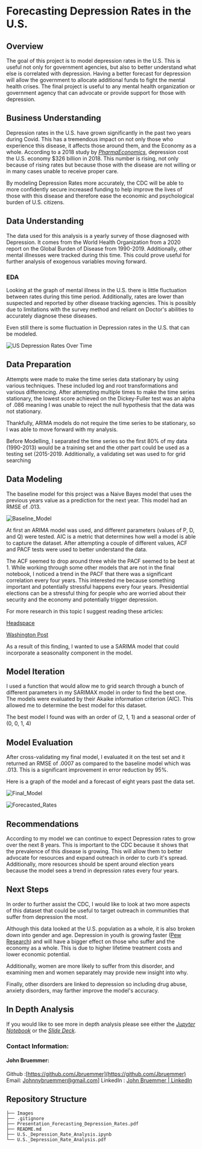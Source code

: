 
# Forecasting Depression Rates in the U.S.


## Overview

The goal of this project is to model depression rates in the U.S. This is useful not only for government agencies, but also to better understand what else is correlated with depression. Having a better forecast for depression will allow the government to allocate additional funds to fight the mental health crises. The final project is useful to any mental health organization or government agency that can advocate or provide support for those with depression. 

## Business Understanding

Depression rates in the U.S. have grown significantly in the past two years during Covid. This has a tremendous impact on not only those who experience this disease, it affects those around them, and the Economy as a whole. According to a 2018 study by *[PharmaEconomics](https://link.springer.com/article/10.1007/s40273-021-01019-4)*, depression cost the U.S. economy $326 billion in 2018. This number is rising, not only because of rising rates but because those with the disease are not willing or in many cases unable to receive proper care. 

By modeling Depression Rates more accurately, the CDC will be able to more confidently secure increased funding to help improve the lives of those with this disease and therefore ease the economic and psychological burden of U.S. citizens. 


## Data Understanding

The data used for this analysis is a yearly survey of those diagnosed with Depression. It comes from the World Health Organization from a 2020 report on the Global Burden of Disease from 1990-2019. Additionally, other mental illnesses were tracked during this time. This could prove useful for further analysis of exogenous variables moving forward. 



### EDA
Looking at the graph of mental illness in the U.S. there is little fluctuation between rates during this time period. Additionally, rates are lower than suspected and reported by other disease tracking agencies. This is possibly due to limitations with the survey method and reliant on Doctor's abilities to accurately diagnose these diseases. 

Even still there is some fluctuation in Depression rates in the U.S. that can be modeled.


![US Depression Rates Over Time](images/US_Depression_Rates_Over_Time.png "US Depression Rates Over Time")


## Data Preparation

Attempts were made to make the time series data stationary by using various techniques. These included log and root transformations and various differencing. After attempting multiple times to make the time series stationary, the lowest score achieved on the Dickey-Fuller test was an alpha of .086 meaning I was unable to reject the null hypothesis that the data was not stationary. 

Thankfully, ARIMA models do not require the time series to be stationary, so I was able to move forward with my analysis. 

Before Modelling, I separated the time series so the first 80% of my data (1990-2013) would be a training set and the other part could be used as a testing set (2015-2019. Additionally, a validating set was used to for grid searching

## Data Modeling

The baseline model for this project was a Naive Bayes model that uses the previous years value as a prediction for the next year. This model had an RMSE of .013.

![Baseline_Model](images/Baseline_Model.png "Baseline Model")

At first an ARIMA model was used, and different parameters (values of P, D, and Q) were tested. AIC is a metric that determines how well a model is able to capture the dataset. After attempting a couple of different values, ACF and PACF tests were used to better understand the data. 



The ACF seemed to drop around three while the PACF seemed to be best at 1. While working through some other models that are not in the final notebook, I noticed a trend in the PACF that there was a significant correlation every four years. This interested me because something important and potentially stressful happens every four years. Presidential elections can be a stressful thing for people who are worried about their security and the economy and potentially trigger depression. 

For more research in this topic I suggest reading these articles:


[Headspace](https://www.headspace.com/articles/election-anxiety)


[Washington Post](https://www.washingtonpost.com/lifestyle/wellness/stress-detox-election-anxiety/2020/11/09/96e5974c-1fa7-11eb-90dd-abd0f7086a91_story.html)

As a result of this finding, I wanted to use a SARIMA model that could incorporate a seasonality component in the model.

## Model Iteration

I used a function that would allow me to grid search through a bunch of different parameters in my SARIMAX model in order to find the best one. The models were evaluated by their Akaike information criterion (AIC). This allowed me to determine the best model for this dataset. 

The best model I found was with an order of (2, 1, 1) and a seasonal order of (0, 0, 1, 4)

## Model Evaluation
After cross-validating my final model, I evaluated it on the test set and it returned an RMSE of .0007 as compared to the baseline model which was .013. This is a significant improvement in error reduction by 95%.

Here is a graph of the model and a forecast of eight years past the data set. 


![Final_Model](images/Final_Model.png)

![Forecasted_Rates](images/Forecast.png)

## Recommendations

According to my model we can continue to expect Depression rates to grow over the next 8 years. This is important to the CDC because it shows that the prevalence of this disease is growing. This will allow them to better advocate for resources and expand outreach in order to curb it's spread. Additionally, more resources should be spent around election years because the model sees a trend in depression rates every four years. 

## Next Steps

In order to further assist the CDC, I would like to look at two more aspects of this dataset that could be useful to target outreach in communities that suffer from depression the most. 

Although this data looked at the U.S. population as a whole, it is also broken down into gender and age. Depression in youth is growing faster ([Pew Research](https://www.pewresearch.org/fact-tank/2019/07/12/a-growing-number-of-american-teenagers-particularly-girls-are-facing-depression/#:~:text=The%20total%20number%20of%20teenagers,than%20for%20boys%20%2844%25)) and will have a bigger effect on those who suffer and the economy as a whole. This is due to higher lifetime treatment costs and lower economic potential.

Additionally, women are more likely to suffer from this disorder, and examining men and women separately may provide new insight into why. 

Finally, other disorders are linked to depression so including drug abuse, anxiety disorders, may farther improve the model's accuracy. 

## In Depth Analysis
If you would like to see more in depth analysis please see either the *[Jupyter Notebook](https://github.com/Jbruemmer/Forecasting-Depression-Rates-in-the-US/blob/main/U.S._Depression_Rates_Analysis.ipynb)* or the *[Slide Deck](https://github.com/Jbruemmer/Forecasting-Depression-Rates-in-the-US/blob/main/U.S._Depression_Rates_Analysis.pdf)*.

### Contact Information:
#### John Bruemmer:
Github :[https://github.com/Jbruemmer](https://github.com/Jbruemmer)
Email: [Johnnybruemmer@gmail.com](mailto:Johnnybruemmer@gmail.com)]
LinkedIn : [John Bruemmer | LinkedIn](https://www.linkedin.com/in/john-bruemmer-407a58a4/)

## Repository Structure
```
├── Images
├── .gitignore
├── Presentation_Forecasting_Depression_Rates.pdf
├── README.md
├── U.S._Depression_Rate_Analysis.ipynb
└── U.S._Depression_Rate_Analysis.pdf
